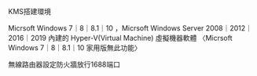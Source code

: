 KMS搭建環境

Micrsoft Windows 7｜8｜8.1｜10 ，Micrsoft Windows Server 2008｜2012｜2016｜2019 內建的 Hyper-V(Virtual Machine) 虛擬機器軟體
〈Micrsoft Windows 7｜8｜8.1｜10 家用版無此功能〉
   
無線路由器設定防火牆放行1688端口


